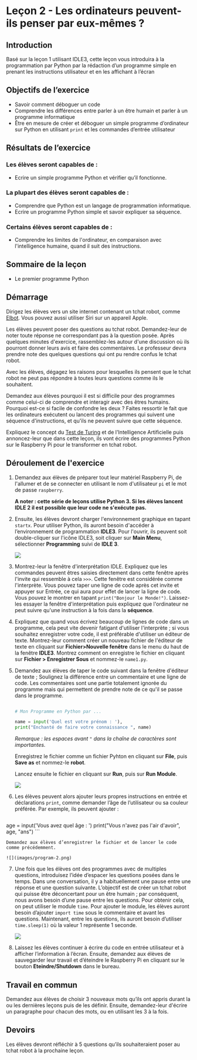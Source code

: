 # Leçon 2 - Les ordinateurs peuvent-ils penser par eux-mêmes ?

## Introduction

Basé sur la leçon 1 utilisant IDLE3, cette leçon vous introduira à la programmation par Python par la rédaction d’un programme simple en prenant les instructions utilisateur et en les affichant à l’écran


## Objectifs de l’exercice

-	Savoir comment déboguer un code
-	Comprendre les différences entre parler à un être humain et parler à un programme informatique
-	Être en mesure de créer et déboguer un simple programme d’ordinateur sur Python en utilisant `print` et les commandes d’entrée utilisateur


## Résultats de l’exercice

### Les élèves seront capables de :

-	Ecrire un simple programme Python et vérifier qu’il fonctionne.

### La plupart des élèves seront capables de :

-	Comprendre que Python est un langage de programmation informatique.
-	Ecrire un programme Python simple et savoir expliquer sa séquence.

### Certains élèves seront capables de :

-	Comprendre les limites de l'ordinateur, en comparaison avec l'intelligence humaine, quand il suit des instructions.


## Sommaire de la leçon

- Le premier programme Python

## Démarrage

Dirigez les élèves vers un site internet contenant un tchat robot, comme [Elbot](http://www.elbot.com/). Vous pouvez aussi utiliser Siri sur un appareil Apple.

Les élèves peuvent poser des questions au tchat robot. Demandez-leur de noter toute réponse ne correspondant pas à la question posée. Après quelques minutes d'exercice, rassemblez-les autour d'une discussion où ils pourront donner leurs avis et faire des commentaires. Le professeur devra prendre note des quelques questions qui ont pu rendre confus le tchat robot.

Avec les élèves, dégagez les raisons pour lesquelles ils pensent que le tchat robot ne peut pas répondre à toutes leurs questions comme ils le souhaitent.

Demandez aux élèves pourquoi il est si difficile pour des programmes comme celui-ci de comprendre et interagir avec des êtres humains. Pourquoi est-ce si facile de confondre les deux ? Faites ressortir le fait que les ordinateurs exécutent ou lancent des programmes qui suivent une séquence d'instructions, et qu'ils ne peuvent suivre que cette séquence.

Expliquez le concept du [Test de Turing](http://fr.wikipedia.org/wiki/Turing_test) et de l'Intelligence Artificielle puis annoncez-leur que dans cette leçon, ils vont écrire des programmes Python sur le Raspberry Pi pour le transformer en tchat robot.


## Déroulement de l'exercice

1.	Demandez aux élèves de préparer tout leur matériel Raspberry Pi, de l'allumer et de se connecter en utilisant le nom d'utilisateur `pi` et le mot de passe `raspberry`.

	**A noter : cette série de leçons utilise Python 3. Si les élèves lancent IDLE 2 il est possible que leur code ne s'exécute pas.**

2.	Ensuite, les élèves devront charger l'environnement graphique en tapant `startx`. Pour utiliser Python, ils auront besoin d'accéder à l’environnement de programmation **IDLE3**. Pour l'ouvrir, ils peuvent soit double-cliquer sur l'icône IDLE3, soit cliquer sur **Main Menu**, sélectionner **Programming** suivi de **IDLE 3**.

	![](images/idle3.png)

3.	Montrez-leur la fenêtre d'interprétation IDLE. Expliquez que les commandes peuvent êtres saisies directement dans cette fenêtre après l'invite qui ressemble à cela `>>>`. Cette fenêtre est considérée comme l'interprète. Vous pouvez taper une ligne de code après cet invite et appuyer sur Entrée, ce qui aura pour effet de lancer la ligne de code. Vous pouvez le montrer en tapant  `print("Bonjour le Monde!")`. Laissez-les essayer la fenêtre d'interprétation puis expliquez que l'ordinateur ne peut suivre qu'une instruction à la fois dans la **séquence**.

4.	Expliquez que quand vous écrivez beaucoup de lignes de code dans un programme, cela peut vite devenir fatigant d'utiliser l'interprète ; si vous souhaitez enregistrer votre code, il est préférable d'utiliser un éditeur de texte.
Montrez-leur comment créer un nouveau fichier de l'éditeur de texte en cliquant sur **Fichier>Nouvelle fenêtre** dans le menu du haut de la fenêtre **IDLE3**. Montrez comment on enregistre le fichier en cliquant sur **Fichier > Enregistrer Sous** et nommez-le `name1.py`.

5.	Demandez aux élèves de taper le code suivant dans la fenêtre d'éditeur de texte ;
Soulignez la différence entre un commentaire et une ligne de code. Les commentaires sont une partie totalement ignorée du programme mais qui permettent de prendre note de ce qu'il se passe dans le programme.

	```python

	# Mon Programme en Python par ...

	name = input('Quel est votre prénom : '),
	print("Enchanté de faire votre connaissance ", name)
	```

	*Remarque : les espaces avant `"` dans la chaîne de caractères sont importantes.*

	Enregistrez le fichier comme un fichier Pyhton en cliquant sur **File**, puis **Save as** et nommez-le **robot**.

	Lancez ensuite le fichier en cliquant sur **Run**, puis sur **Run Module**.

	![](images/program-1.png)

6. Les élèves peuvent alors ajouter leurs propres instructions en entrée et déclarations `print`, comme demander l’âge de l’utilisateur ou sa couleur préférée. Par exemple, ils peuvent ajouter :

	```python
age = input('Vous avez quel âge : ')
print("Vous n'avez pas l'air d'avoir", age, "ans")
	```

	Demandez aux élèves d’enregistrer le fichier et de lancer le code comme précédemment.

	![](images/program-2.png)

7. Une fois que les élèves ont des programmes avec de multiples questions, introduisez l’idée d’espacer les questions posées dans le temps. Dans une conversation, il y a habituellement une pause entre une réponse et une question suivante. L’objectif est de créer un tchat robot qui puisse être déconcertant pour un être humain ; par conséquent, nous avons besoin d’une pause entre les questions. Pour obtenir cela, on peut utiliser le module `time`. Pour ajouter le module, les élèves auront besoin d’ajouter `import time` sous le commentaire et avant les questions.
Maintenant, entre les questions, ils auront besoin d’utiliser `time.sleep(1)` où la valeur 1 représente 1 seconde.

	![](images/program-3.png)

8. Laissez les élèves continuer à écrire du code en entrée utilisateur et à afficher l’information à l’écran.
Ensuite, demandez aux élèves de sauvegarder leur travail et d’éteindre le Raspberry Pi en cliquant sur le bouton **Eteindre/Shutdown** dans le bureau.

## Travail en commun

Demandez aux élèves de choisir 3 nouveaux mots qu’ils ont appris durant la ou les dernières leçons puis de les définir. Ensuite, demandez-leur d'écrire un paragraphe pour chacun des mots, ou en utilisant les 3 à la fois.


## Devoirs

Les élèves devront réfléchir à 5 questions qu’ils souhaiteraient poser au tchat robot à la prochaine leçon.
